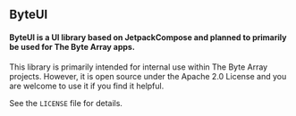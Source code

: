 ## ByteUI

#### ByteUI is a UI library based on JetpackCompose and planned to primarily be used for The Byte Array apps.

This library is primarily intended for internal use within The Byte Array projects. However, it is open source under the Apache 2.0 License and you are welcome to use it if you find it helpful.

See the `LICENSE` file for details.